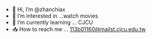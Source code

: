 - 📁 Hi, I’m @zhanchiax
- 🌟 I’m interested in ...watch movies
- 🌱 I’m currently learning ... CJCU
- 📥 How to reach me ... 113b01160@mailst.cjcu.edu.tw
<!---
zhanchiax/zhanchiax is a ✨ special ✨ repository because its `README.md` (this file) appears on your GitHub profile.
You can click the Preview link to take a look at your changes.
--->
